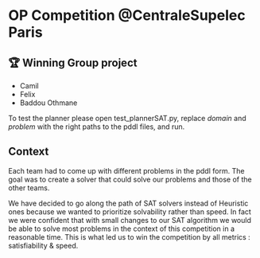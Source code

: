 # OP Competition @CentraleSupelec Paris

## 🏆 Winning Group project 
- Camil
- Felix 
- Baddou Othmane 

To test the planner please open  test_plannerSAT.py, replace _domain_ and _problem_ with the right paths to the pddl files, and run.

## Context 

Each team had to come up with different problems in the pddl form. The goal was to create a solver that could solve our problems and those of the other teams. 

We have decided to go along the path of SAT solvers instead of Heuristic ones because we wanted to prioritize solvability rather than speed. In fact we were confident that with small changes to our SAT algorithm we would be able to solve most problems in the context of this competition in a reasonable time. This is what led us to win the competition by all metrics : satisfiability & speed. 
